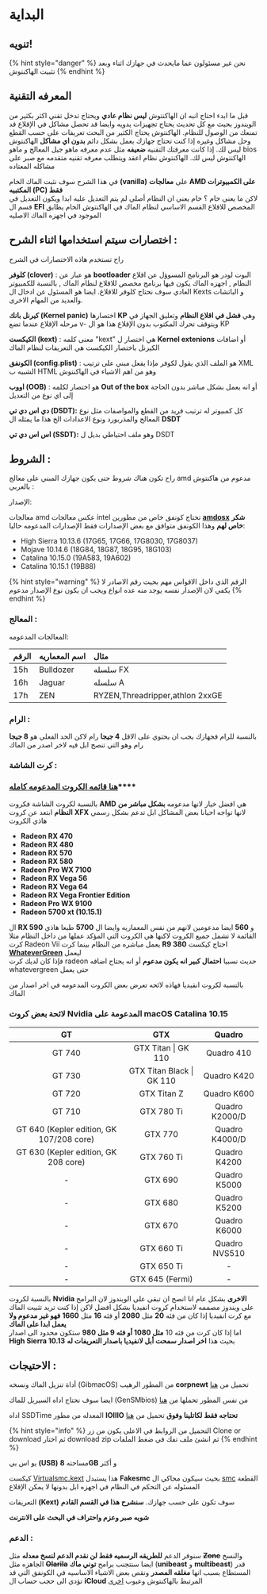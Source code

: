 # البداية

## تنويه!

{% hint style="danger" %}
نحن غير مسئولون عما مايحدث في جهازك اثناء وبعد تثبيت الهاكنتوش
{% endhint %}

## المعرفه التقنية

قبل ما ابدء احتاج انبه ان الهاكنتوش **ليس نظام عادي** ويحتاج تدخل تقني اكثر بكثير من الويندوز بحيث مع كل تحديث يحتاج تجهيزات يدويه وايضا قد تحصل مشاكل في الإقلاع قد تمنعك من الوصول للنظام. الهاكنتوش يحتاج الكثير من البحث تعريفات على حسب القطع وحل مشاكل وغيره إذا كنت تحتاج جهازك يعمل بشكل دائم **بدون اي مشاكل** الهاكنتوش ليس لك. إذا كانت معرفتك التقنيه **ضعيفه** مثل عدم معرفه ماهو جيل المعالج و ماهو bios الهاكنتوش ليس لك. الهاكنتوش نظام اعقد ويتطلب معرفه تقنيه متقدمه مع صبر على مشاكله المعتاده

في هذا الشرح سوف نثبت الماك الخام **\(vanilla\)** على **معالجات AMD على الكمبيوترات المكتبيه \(PC\) فقط**  
لاكن ما يعني خام ؟ خام يعني ان النظام أصلي لم يتم التعديل عليه ابدا ويكون التعديل في قسم ال **EFI** المخصص للاقلاع القسم الاساسي لنظام الماك في الهاكنتوش الخام يطابق الموجود في اجهزه الماك الاصليه

## اختصارات سيتم استخدامها اثناء الشرح :

راح تستخدم هاذه الاختصارات في الشرح

**كلوفر \(clover\)** : هو عبار عن **bootloader** البوت لودر هو البرنامج المسوؤل عن اقلاع النظام , اجهزه الماك يكون فيها برنامج مخصص للاقلاع لنظام الماك , بالنسبة للكمبيوتر العادي سوف نحتاج كلوفر للاقلاع. ايضا هو المسئول عن ادخال ال Kexts و الباتشات والعديد من المهام الاخرى.

**كيرنل بانك \(Kernel panic\)** اختصارها **KP** وهي **فشل في اقلاع النظام** وتعليق الجهاز في مرحله الإقلاع عندما تضع v- ويتوقف تحرك المكتوب بدون الإقلاع هذا هو ال KP

**الكيكست \(kext\)** : معنى كلمه "kext" هي اختصار ل **Kernel extenions** أو اضافات الكيرنل باختصار الكيكست هي التعريفات لنظام الماك

**الكونفق \(config.plist\)** : هو الملف الذي يقول لكوفر مإذا يفعل مبني على ترتيب XML الشبيه ب HTML وهو من اهم الاشياء في الهاكنتوش

**اووب \(OOB\)** : هو اختصار لكلمه **Out of the box** أو انه يعمل بشكل مباشر بدون الحاجة إلى اي نوع من التعديل

**دي اس دي تي \(DSDT\):** كل كمبيوتر له ترتيب فريد من القطع والمواصفات مثل نوع المعالج والمذربورد ونوع الاعدادات الخ هذا ما يمثله ال **DSDT**

**اس اس دي تي \(SSDT\):** وهو ملف احتياطي بديل ل DSDT

## الشروط :

راح تكون هناك شروط حتى يكون جهازك المبني على معالج amd مدعوم من هاكنتوش بالعربي :

الإصدار:

معالجات amd عكس معالجات intel تحتاج كونفق خاص من مطورين [**amdosx**](https://github.com/AMD-OSX/AMD_Vanilla) **شكر خاص لهم** وهذا الكونفق متوافق مع بعض الإصدارات فقط الإصدارات المدعومه حاليا:

* High Sierra 10.13.6 \(17G65, 17G66, 17G8030, 17G8037\)
* Mojave 10.14.6 \(18G84, 18G87, 18G95, 18G103\)
* Catalina 10.15.0 \(19A583, 19A602\)
* Catalina 10.15.1 \(19B88\) 

{% hint style="warning" %}
الرقم الذي داخل الاقواس مهم بحيث رقم الاصادر لا يكفي لان الإصدار نفسه يوجد منه عده انواع ويجب ان يكون نوع الإصدار مدعوم
{% endhint %}

### المعالج :

المعالجات المدعومه:

| الرقم | اسم المعماريه | مثال |
| :--- | :--- | :--- |
| 15h | Bulldozer | سلسله FX |
| 16h | Jaguar | سلسله A |
| 17h | ZEN | RYZEN,Threadripper,athlon 2xxGE |

### الرام :

بالنسبة للرام فجهازك يجب ان يحتوي على الاقل **4 جيجا** رام لاكن الحد الفعلي هو **8 جيجا** رام وهو التي تنصح ابل فيه لاخر اصدر من الماك

### كرت الشاشة :

### [**هنا قائمه الكروت المدعومه كامله**](http://هاكنتوش.com/threads/%D9%82%D8%A7%D8%A6%D9%85%D9%87-%D8%A7%D9%84%D9%83%D8%B1%D9%88%D8%AA-%D8%A7%D9%84%D9%85%D8%AF%D8%B9%D9%88%D9%85%D9%87-%D9%81%D9%8A-%D9%83%D8%A7%D8%AA%D9%84%D9%8A%D9%86%D8%A7.2/#post-4)\*\*\*\*

بالنسبة لكروت الشاشة فكروت **AMD** هي افضل خيار لانها مدعومه **بشكل مباشر من النظام** ابتعد عن كروت **XFX** لانها تواجه احيانا بعض المشاكل ابل تدعم بشكل رسمي هاذي الكروت

* **Radeon RX 470**
* **Radeon RX 480**
* **Radeon RX 570**
* **Radeon RX 580**
* **Radeon Pro WX 7100**
* **Radeon RX Vega 56**
* **Radeon RX Vega 64**
* **Radeon RX Vega Frontier Edition**
* **Radeon Pro WX 9100**
* **Radeon 5700 xt \(10.15.1\)**

ال **RX 590** و **560** ايضا مدعومين لانهم من نفس المعماريه وايضا ال **5700** طبعا هاذي القائمة لا تشمل جميع الكروت لاكنها هي الكروت التي المؤكد عملها من داخل النظام مثلا كرت Radeon Vii يعمل مباشره من النظام بينما كرت **R9 380** احتاج كيكست [**WhateverGreen**](https://github.com/acidanthera/WhateverGreen) ليعمل  
فإذا كان لديك كرت radeon حديث نسبيا **احتمال كبير انه يكون مدعوم** أو انه يحتاج اضافه whatevergreen حتى يعمل

بالنسبة لكروت انفيديا فهاذه لائحه تعرض بعض الكروت المدعومه في اخر اصدار من الماك

### لائحة بعض كروت Nvidia المدعومة على macOS Catalina 10.15

| **GT** | **GTX** | **Quadro** |
| :---: | :---: | :---: |
| GT 740 | GTX Titan \| GK 110 | Quadro 410 |
| GT 730 | GTX Titan Black \| GK 110 | Quadro K420 |
| GT 720 | GTX Titan Z | Quadro K600 |
| GT 710 | GTX 780 Ti | Quadro K2000/D |
| GT 640 \(Kepler edition, GK 107/208 core\) | GTX 770 | Quadro K4000/D |
| GT 630 \(Kepler edition, GK 208 core\) | GTX 760 Ti | Quadro K4200 |
| - | GTX 690 | Quadro K5000 |
| - | GTX 680 | Quadro K5200 |
| - | GTX 670 | Quadro K6000 |
| - | GTX 660 Ti | Quadro NVS510 |
| - | GTX 650 Ti | - |
| - | GTX 645 \(Fermi\) | - |

بالنسبة لكروت **Nvidia الاخرى** بشكل عام انا انصح ان تبقى على الويندوز لان البرامج على ويندوز مصممه لاستخدام كروت انفيديا بشكل افضل لاكن إذا كنت تريد تثبيت الماك مع كرت انفيديا إذا كان من فئه **20** مثل **2080** أو فئه **16** مثل **1660** **فهو غير مدعوم ولا يعمل ابدا على الماك**  
اما إذا كان كرت من فئه 10 **مثل 1080 أو فئه 9 مثل 980** ستكون محدود الى اصدار **High Sierra 10.13** بحيث هذا **اخر اصدار سمحت أبل لانفيديا باصدار التعريفات له**

## الاحتيجات :

أداة تنزيل الماك ونسخه \(GibmacOS\) من المطور الرهيب **corpnewt** تحميل من [هنا](https://github.com/corpnewt/gibMacOS)

ايضا سوف نحتاج اداه السيريل للماك \(GenSMbios\) من نفس المطور تحملها من [هنا ](https://github.com/corpnewt/GenSMBIOS)

اداه SSDTime المعدله من مطور **IOIIIO** **تحتاجه فقط لكاتلينا وفوق** تحميل من [هنا](https://github.com/IOIIIO/SSDTTime)

{% hint style="info" %}
التحميل من الروابط في الاعلى يكون من زر Clone or download ثم اختار download zip ثم انشئ ملف تفك في ضغط الملفات
{% endhint %}

يو اس بي **\(USB\)** مساحته **8GB** و أكثر

كيكست [Virtualsmc.kext](https://github.com/acidanthera/VirtualSMC/releases) هذا يستبدل **Fakesmc** بحيث سيكون محاكي ال [smc](https://en.wikipedia.org/wiki/System_Management_Controller) القطعة المسئوله عن التحكم في النظام في اجهزه ابل بدونها لا يمكن الإقلاع

التعريفات **\(Kext\)** سوف تكون على حسب جهازك. **سنشرح هذا في القسم القادم**

**شويه صبر وعزم واحتراف في البحث على الانترنت**

### الدعم :

سنوفر الدعم **للطريقه الرسميه فقط لن نقدم الدعم لنسخ معدله** مثل ~~**Zone**~~ والنسخ الجاهزه مثل ~~**Olarila**~~ ايضا سنتجنب برامج **توني ماك** \(**unibeast** و **multibeast**\) قدر المستطاع بسبب انها **مغلقه المصدر** ونقص بعض الاشياء الاساسيه في الكونفق التي قد تؤدي الى حجب حساب ال **iCloud** المرتبط بالهاكنتوش وعيوب [اخرى](https://github.com/khronokernel/Tonymcx86-stance)

